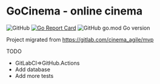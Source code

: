 # GoCinema - online cinema
![GitHub](https://img.shields.io/github/license/u2lentaru/GoCinema) [![Go Report Card](https://goreportcard.com/badge/github.com/u2lentaru/GoCinema)](https://goreportcard.com/report/github.com/u2lentaru/GoCinema) ![GitHub go.mod Go version](https://img.shields.io/github/go-mod/go-version/u2lentaru/GoCinema)

Project migrated from https://gitlab.com/cinema_agile/mvp

TODO
* GitLabCI=>GitHub.Actions
* Add database
* Add more tests
